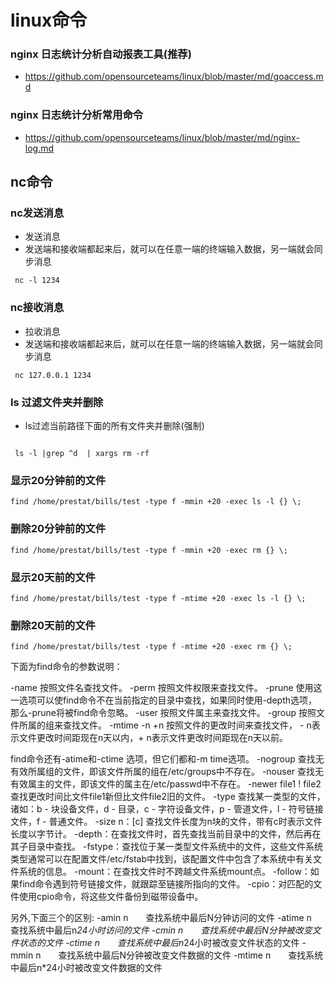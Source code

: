 # linux命令

### nginx 日志统计分析自动报表工具(推荐)
- https://github.com/opensourceteams/linux/blob/master/md/goaccess.md


### nginx 日志统计分析常用命令
- https://github.com/opensourceteams/linux/blob/master/md/nginx-log.md




## nc命令

### nc发送消息
- 发送消息
- 发送端和接收端都起来后，就可以在任意一端的终端输入数据，另一端就会同步消息

```aidl
 nc -l 1234

```



### nc接收消息
- 拉收消息
- 发送端和接收端都起来后，就可以在任意一端的终端输入数据，另一端就会同步消息

```aidl
 nc 127.0.0.1 1234

```


### ls 过滤文件夹并删除
- ls过滤当前路径下面的所有文件夹并删除(强制)

```aidl

 ls -l |grep ^d  | xargs rm -rf
```




### 显示20分钟前的文件

```aidl
find /home/prestat/bills/test -type f -mmin +20 -exec ls -l {} \;
```


### 删除20分钟前的文件

```aidl
find /home/prestat/bills/test -type f -mmin +20 -exec rm {} \;
```


### 显示20天前的文件

```aidl
find /home/prestat/bills/test -type f -mtime +20 -exec ls -l {} \;
```


### 删除20天前的文件

```aidl
find /home/prestat/bills/test -type f -mtime +20 -exec rm {} \;

```


下面为find命令的参数说明：

-name 按照文件名查找文件。
-perm 按照文件权限来查找文件。
-prune 使用这一选项可以使find命令不在当前指定的目录中查找，如果同时使用-depth选项，那么-prune将被find命令忽略。
-user 按照文件属主来查找文件。
-group 按照文件所属的组来查找文件。
-mtime -n +n 按照文件的更改时间来查找文件， - n表示文件更改时间距现在n天以内，+ n表示文件更改时间距现在n天以前。

find命令还有-atime和-ctime 选项，但它们都和-m time选项。
-nogroup 查找无有效所属组的文件，即该文件所属的组在/etc/groups中不存在。
-nouser 查找无有效属主的文件，即该文件的属主在/etc/passwd中不存在。
-newer file1 ! file2 查找更改时间比文件file1新但比文件file2旧的文件。
-type 查找某一类型的文件，诸如：b - 块设备文件，d - 目录，c - 字符设备文件，p - 管道文件，l - 符号链接文件，f - 普通文件。
-size n：[c] 查找文件长度为n块的文件，带有c时表示文件长度以字节计。
-depth：在查找文件时，首先查找当前目录中的文件，然后再在其子目录中查找。
-fstype：查找位于某一类型文件系统中的文件，这些文件系统类型通常可以在配置文件/etc/fstab中找到，该配置文件中包含了本系统中有关文件系统的信息。
-mount：在查找文件时不跨越文件系统mount点。
-follow：如果find命令遇到符号链接文件，就跟踪至链接所指向的文件。
-cpio：对匹配的文件使用cpio命令，将这些文件备份到磁带设备中。

另外,下面三个的区别:
-amin n　　查找系统中最后N分钟访问的文件
-atime n　　查找系统中最后n*24小时访问的文件
-cmin n　　查找系统中最后N分钟被改变文件状态的文件
-ctime n　　查找系统中最后n*24小时被改变文件状态的文件
-mmin n　　查找系统中最后N分钟被改变文件数据的文件
-mtime n　　查找系统中最后n*24小时被改变文件数据的文件